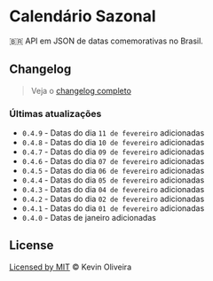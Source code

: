 # Calendário Sazonal
:brazil: API em JSON de datas comemorativas no Brasil.

## Changelog

> Veja o [changelog completo](/CHANGELOG.md)

### Últimas atualizações

* `0.4.9` - Datas do dia `11 de fevereiro` adicionadas
* `0.4.8` - Datas do dia `10 de fevereiro` adicionadas
* `0.4.7` - Datas do dia `09 de fevereiro` adicionadas
* `0.4.6` - Datas do dia `07 de fevereiro` adicionadas
* `0.4.5` - Datas do dia `06 de fevereiro` adicionadas
* `0.4.4` - Datas do dia `05 de fevereiro` adicionadas
* `0.4.3` - Datas do dia `04 de fevereiro` adicionadas
* `0.4.2` - Datas do dia `02 de fevereiro` adicionadas
* `0.4.1` - Datas do dia `01 de fevereiro` adicionadas
* `0.4.0` - Datas de janeiro adicionadas

## License
[Licensed by MIT](/LICENSE) &copy; Kevin Oliveira
